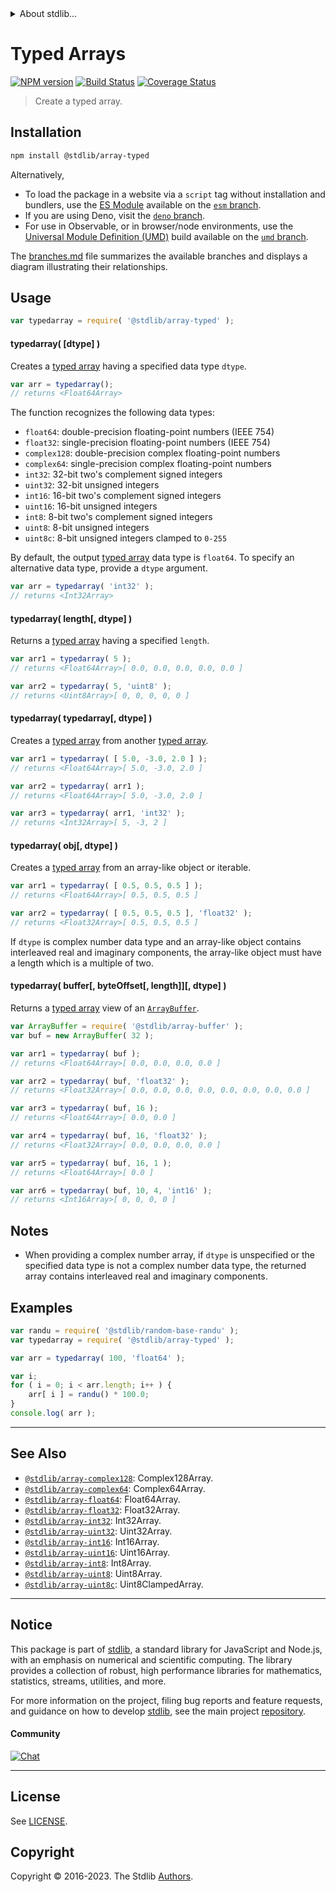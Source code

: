 <!--

@license Apache-2.0

Copyright (c) 2018 The Stdlib Authors.

Licensed under the Apache License, Version 2.0 (the "License");
you may not use this file except in compliance with the License.
You may obtain a copy of the License at

   http://www.apache.org/licenses/LICENSE-2.0

Unless required by applicable law or agreed to in writing, software
distributed under the License is distributed on an "AS IS" BASIS,
WITHOUT WARRANTIES OR CONDITIONS OF ANY KIND, either express or implied.
See the License for the specific language governing permissions and
limitations under the License.

-->


<details>
  <summary>
    About stdlib...
  </summary>
  <p>We believe in a future in which the web is a preferred environment for numerical computation. To help realize this future, we've built stdlib. stdlib is a standard library, with an emphasis on numerical and scientific computation, written in JavaScript (and C) for execution in browsers and in Node.js.</p>
  <p>The library is fully decomposable, being architected in such a way that you can swap out and mix and match APIs and functionality to cater to your exact preferences and use cases.</p>
  <p>When you use stdlib, you can be absolutely certain that you are using the most thorough, rigorous, well-written, studied, documented, tested, measured, and high-quality code out there.</p>
  <p>To join us in bringing numerical computing to the web, get started by checking us out on <a href="https://github.com/stdlib-js/stdlib">GitHub</a>, and please consider <a href="https://opencollective.com/stdlib">financially supporting stdlib</a>. We greatly appreciate your continued support!</p>
</details>

# Typed Arrays

[![NPM version][npm-image]][npm-url] [![Build Status][test-image]][test-url] [![Coverage Status][coverage-image]][coverage-url] <!-- [![dependencies][dependencies-image]][dependencies-url] -->

> Create a typed array.

<!-- Section to include introductory text. Make sure to keep an empty line after the intro `section` element and another before the `/section` close. -->

<section class="intro">

</section>

<!-- /.intro -->

<!-- Package usage documentation. -->

<section class="installation">

## Installation

```bash
npm install @stdlib/array-typed
```

Alternatively,

-   To load the package in a website via a `script` tag without installation and bundlers, use the [ES Module][es-module] available on the [`esm` branch][esm-url].
-   If you are using Deno, visit the [`deno` branch][deno-url].
-   For use in Observable, or in browser/node environments, use the [Universal Module Definition (UMD)][umd] build available on the [`umd` branch][umd-url].

The [branches.md][branches-url] file summarizes the available branches and displays a diagram illustrating their relationships.

</section>

<section class="usage">

## Usage

```javascript
var typedarray = require( '@stdlib/array-typed' );
```

#### typedarray( \[dtype] )

Creates a [typed array][mdn-typed-array] having a specified data type `dtype`.

```javascript
var arr = typedarray();
// returns <Float64Array>
```

The function recognizes the following data types:

-   `float64`: double-precision floating-point numbers (IEEE 754)
-   `float32`: single-precision floating-point numbers (IEEE 754)
-   `complex128`: double-precision complex floating-point numbers
-   `complex64`: single-precision complex floating-point numbers
-   `int32`: 32-bit two's complement signed integers
-   `uint32`: 32-bit unsigned integers
-   `int16`: 16-bit two's complement signed integers
-   `uint16`: 16-bit unsigned integers
-   `int8`: 8-bit two's complement signed integers
-   `uint8`: 8-bit unsigned integers
-   `uint8c`: 8-bit unsigned integers clamped to `0-255`

By default, the output [typed array][mdn-typed-array] data type is `float64`. To specify an alternative data type, provide a `dtype` argument.

```javascript
var arr = typedarray( 'int32' );
// returns <Int32Array>
```

#### typedarray( length\[, dtype] )

Returns a [typed array][mdn-typed-array] having a specified `length`.

```javascript
var arr1 = typedarray( 5 );
// returns <Float64Array>[ 0.0, 0.0, 0.0, 0.0, 0.0 ]

var arr2 = typedarray( 5, 'uint8' );
// returns <Uint8Array>[ 0, 0, 0, 0, 0 ]
```

#### typedarray( typedarray\[, dtype] )

Creates a [typed array][mdn-typed-array] from another [typed array][mdn-typed-array].

```javascript
var arr1 = typedarray( [ 5.0, -3.0, 2.0 ] );
// returns <Float64Array>[ 5.0, -3.0, 2.0 ]

var arr2 = typedarray( arr1 );
// returns <Float64Array>[ 5.0, -3.0, 2.0 ]

var arr3 = typedarray( arr1, 'int32' );
// returns <Int32Array>[ 5, -3, 2 ]
```

#### typedarray( obj\[, dtype] )

Creates a [typed array][mdn-typed-array] from an array-like object or iterable.

```javascript
var arr1 = typedarray( [ 0.5, 0.5, 0.5 ] );
// returns <Float64Array>[ 0.5, 0.5, 0.5 ]

var arr2 = typedarray( [ 0.5, 0.5, 0.5 ], 'float32' );
// returns <Float32Array>[ 0.5, 0.5, 0.5 ]
```

If `dtype` is complex number data type and an array-like object contains interleaved real and imaginary components, the array-like object must have a length which is a multiple of two.

#### typedarray( buffer\[, byteOffset\[, length]]\[, dtype] )

Returns a [typed array][mdn-typed-array] view of an [`ArrayBuffer`][mdn-arraybuffer].

```javascript
var ArrayBuffer = require( '@stdlib/array-buffer' );
var buf = new ArrayBuffer( 32 );

var arr1 = typedarray( buf );
// returns <Float64Array>[ 0.0, 0.0, 0.0, 0.0 ]

var arr2 = typedarray( buf, 'float32' );
// returns <Float32Array>[ 0.0, 0.0, 0.0, 0.0, 0.0, 0.0, 0.0, 0.0 ]

var arr3 = typedarray( buf, 16 );
// returns <Float64Array>[ 0.0, 0.0 ]

var arr4 = typedarray( buf, 16, 'float32' );
// returns <Float32Array>[ 0.0, 0.0, 0.0, 0.0 ]

var arr5 = typedarray( buf, 16, 1 );
// returns <Float64Array>[ 0.0 ]

var arr6 = typedarray( buf, 10, 4, 'int16' );
// returns <Int16Array>[ 0, 0, 0, 0 ]
```

</section>

<!-- /.usage -->

<!-- Package usage notes. Make sure to keep an empty line after the `section` element and another before the `/section` close. -->

<section class="notes">

## Notes

-   When providing a complex number array, if `dtype` is unspecified or the specified data type is not a complex number data type, the returned array contains interleaved real and imaginary components.

</section>

<!-- /.notes -->

<!-- Package usage examples. -->

<section class="examples">

## Examples

<!-- eslint no-undef: "error" -->

```javascript
var randu = require( '@stdlib/random-base-randu' );
var typedarray = require( '@stdlib/array-typed' );

var arr = typedarray( 100, 'float64' );

var i;
for ( i = 0; i < arr.length; i++ ) {
    arr[ i ] = randu() * 100.0;
}
console.log( arr );
```

</section>

<!-- /.examples -->

<!-- Section to include cited references. If references are included, add a horizontal rule *before* the section. Make sure to keep an empty line after the `section` element and another before the `/section` close. -->

<section class="references">

</section>

<!-- /.references -->

<!-- Section for related `stdlib` packages. Do not manually edit this section, as it is automatically populated. -->

<section class="related">

* * *

## See Also

-   <span class="package-name">[`@stdlib/array-complex128`][@stdlib/array/complex128]</span><span class="delimiter">: </span><span class="description">Complex128Array.</span>
-   <span class="package-name">[`@stdlib/array-complex64`][@stdlib/array/complex64]</span><span class="delimiter">: </span><span class="description">Complex64Array.</span>
-   <span class="package-name">[`@stdlib/array-float64`][@stdlib/array/float64]</span><span class="delimiter">: </span><span class="description">Float64Array.</span>
-   <span class="package-name">[`@stdlib/array-float32`][@stdlib/array/float32]</span><span class="delimiter">: </span><span class="description">Float32Array.</span>
-   <span class="package-name">[`@stdlib/array-int32`][@stdlib/array/int32]</span><span class="delimiter">: </span><span class="description">Int32Array.</span>
-   <span class="package-name">[`@stdlib/array-uint32`][@stdlib/array/uint32]</span><span class="delimiter">: </span><span class="description">Uint32Array.</span>
-   <span class="package-name">[`@stdlib/array-int16`][@stdlib/array/int16]</span><span class="delimiter">: </span><span class="description">Int16Array.</span>
-   <span class="package-name">[`@stdlib/array-uint16`][@stdlib/array/uint16]</span><span class="delimiter">: </span><span class="description">Uint16Array.</span>
-   <span class="package-name">[`@stdlib/array-int8`][@stdlib/array/int8]</span><span class="delimiter">: </span><span class="description">Int8Array.</span>
-   <span class="package-name">[`@stdlib/array-uint8`][@stdlib/array/uint8]</span><span class="delimiter">: </span><span class="description">Uint8Array.</span>
-   <span class="package-name">[`@stdlib/array-uint8c`][@stdlib/array/uint8c]</span><span class="delimiter">: </span><span class="description">Uint8ClampedArray.</span>

</section>

<!-- /.related -->

<!-- Section for all links. Make sure to keep an empty line after the `section` element and another before the `/section` close. -->


<section class="main-repo" >

* * *

## Notice

This package is part of [stdlib][stdlib], a standard library for JavaScript and Node.js, with an emphasis on numerical and scientific computing. The library provides a collection of robust, high performance libraries for mathematics, statistics, streams, utilities, and more.

For more information on the project, filing bug reports and feature requests, and guidance on how to develop [stdlib][stdlib], see the main project [repository][stdlib].

#### Community

[![Chat][chat-image]][chat-url]

---

## License

See [LICENSE][stdlib-license].


## Copyright

Copyright &copy; 2016-2023. The Stdlib [Authors][stdlib-authors].

</section>

<!-- /.stdlib -->

<!-- Section for all links. Make sure to keep an empty line after the `section` element and another before the `/section` close. -->

<section class="links">

[npm-image]: http://img.shields.io/npm/v/@stdlib/array-typed.svg
[npm-url]: https://npmjs.org/package/@stdlib/array-typed

[test-image]: https://github.com/stdlib-js/array-typed/actions/workflows/test.yml/badge.svg?branch=main
[test-url]: https://github.com/stdlib-js/array-typed/actions/workflows/test.yml?query=branch:main

[coverage-image]: https://img.shields.io/codecov/c/github/stdlib-js/array-typed/main.svg
[coverage-url]: https://codecov.io/github/stdlib-js/array-typed?branch=main

<!--

[dependencies-image]: https://img.shields.io/david/stdlib-js/array-typed.svg
[dependencies-url]: https://david-dm.org/stdlib-js/array-typed/main

-->

[chat-image]: https://img.shields.io/gitter/room/stdlib-js/stdlib.svg
[chat-url]: https://app.gitter.im/#/room/#stdlib-js_stdlib:gitter.im

[stdlib]: https://github.com/stdlib-js/stdlib

[stdlib-authors]: https://github.com/stdlib-js/stdlib/graphs/contributors

[umd]: https://github.com/umdjs/umd
[es-module]: https://developer.mozilla.org/en-US/docs/Web/JavaScript/Guide/Modules

[deno-url]: https://github.com/stdlib-js/array-typed/tree/deno
[umd-url]: https://github.com/stdlib-js/array-typed/tree/umd
[esm-url]: https://github.com/stdlib-js/array-typed/tree/esm
[branches-url]: https://github.com/stdlib-js/array-typed/blob/main/branches.md

[stdlib-license]: https://raw.githubusercontent.com/stdlib-js/array-typed/main/LICENSE

[mdn-typed-array]: https://developer.mozilla.org/en-US/docs/Web/JavaScript/Reference/Global_Objects/TypedArray

[mdn-arraybuffer]: https://developer.mozilla.org/en-US/docs/Web/JavaScript/Reference/Global_Objects/ArrayBuffer

<!-- <related-links> -->

[@stdlib/array/complex128]: https://github.com/stdlib-js/array-complex128

[@stdlib/array/complex64]: https://github.com/stdlib-js/array-complex64

[@stdlib/array/float64]: https://github.com/stdlib-js/array-float64

[@stdlib/array/float32]: https://github.com/stdlib-js/array-float32

[@stdlib/array/int32]: https://github.com/stdlib-js/array-int32

[@stdlib/array/uint32]: https://github.com/stdlib-js/array-uint32

[@stdlib/array/int16]: https://github.com/stdlib-js/array-int16

[@stdlib/array/uint16]: https://github.com/stdlib-js/array-uint16

[@stdlib/array/int8]: https://github.com/stdlib-js/array-int8

[@stdlib/array/uint8]: https://github.com/stdlib-js/array-uint8

[@stdlib/array/uint8c]: https://github.com/stdlib-js/array-uint8c

<!-- </related-links> -->

</section>

<!-- /.links -->
